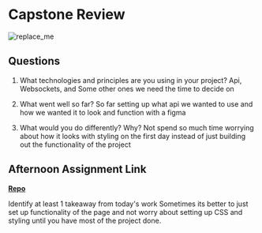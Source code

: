 # Capstone Review

![replace_me](https://codeworks.blob.core.windows.net/public/assets/img/illustrations/placeholder.svg)

## Questions

1. What technologies and principles are you using in your project?
    Api, Websockets, and Some other ones we need the time to decide on

2. What went well so far?
    So far setting up what api we wanted to use and how we wanted it to look and function with a figma

3. What would you do differently? Why?
    Not spend so much time worrying about how it looks with styling on the first day instead of just building out the functionality of the project

## Afternoon Assignment Link

**[Repo](https://github.com/KendallPowell/<ASSIGNMENT_REPO>)**

Identify at least 1 takeaway from today's work
    Sometimes its better to just set up functionality of the page and not worry about setting up CSS and styling until you have most of the project done.
